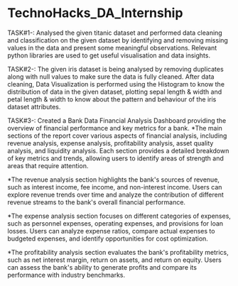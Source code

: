 # TechnoHacks_DA_Internship
TASK#1-: Analysed the given titanic dataset and performed data cleaning and classification on the given dataset by identifying and removing missing values in the data and present some meaningful observations. Relevant python libraries are used to get useful visualisation and data insights.

TASK#2-: The given iris dataset is being analysed by removing duplicates along with null values to make sure the data is fully cleaned. After data cleaning, Data Visualization is performed using the Histogram to know the distribution of data in the given dataset, plotting sepal length & width and petal length & width to know about the pattern and behaviour of the iris dataset attributes.

TASK#3-: Created a Bank Data Financial Analysis Dashboard providing the overview of financial performance and key metrics for a bank. 
*The main sections of the report cover various aspects of financial analysis, including revenue analysis, expense analysis, profitability analysis, asset quality analysis, and liquidity analysis. Each section provides a detailed breakdown of key metrics and trends, allowing users to identify areas of strength and areas that require attention.

*The revenue analysis section highlights the bank's sources of revenue, such as interest income, fee income, and non-interest income. Users can explore revenue trends over time and analyze the contribution of different revenue streams to the bank's overall financial performance.

*The expense analysis section focuses on different categories of expenses, such as personnel expenses, operating expenses, and provisions for loan losses. Users can analyze expense ratios, compare actual expenses to budgeted expenses, and identify opportunities for cost optimization.

*The profitability analysis section evaluates the bank's profitability metrics, such as net interest margin, return on assets, and return on equity. Users can assess the bank's ability to generate profits and compare its performance with industry benchmarks.
